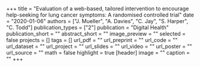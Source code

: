 +++
title = "Evaluation of a web-based, tailored intervention to encourage help-seeking for lung cancer symptoms: A randomised controlled trial"
date = "2020-01-06"
authors = ["J. Mueller", "A. Davies", "C. Jay", "S. Harper", "C. Todd"]
publication_types = ["2"]
publication = "Digital Health"
publication_short = ""
abstract_short = ""
image_preview = ""
selected = false
projects = []
tags = []
url_pdf = ""
url_preprint = ""
url_code = ""
url_dataset = ""
url_project = ""
url_slides = ""
url_video = ""
url_poster = ""
url_source = ""
math = false
highlight = true
[header]
image = ""
caption = ""
+++

